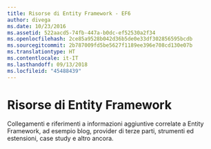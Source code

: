 ```yaml
---
title: Risorse di Entity Framework - EF6
author: divega
ms.date: 10/23/2016
ms.assetid: 522aacd5-74fb-447a-b0dc-ef52530a2f34
ms.openlocfilehash: 2ce85a9528b042d36b5de0e33df302856595bcdb
ms.sourcegitcommit: 2b787009fd5be5627f1189ee396e708cd130e07b
ms.translationtype: HT
ms.contentlocale: it-IT
ms.lasthandoff: 09/13/2018
ms.locfileid: "45488439"
---
```

# <a name="entity-framework-resources"></a>Risorse di Entity Framework
Collegamenti e riferimenti a informazioni aggiuntive correlate a Entity Framework, ad esempio blog, provider di terze parti, strumenti ed estensioni, case study e altro ancora.
